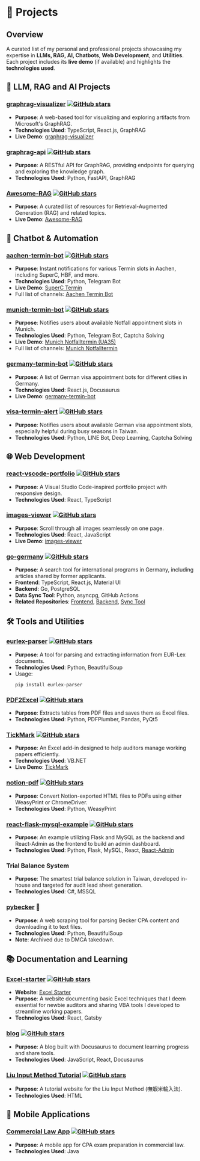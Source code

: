# 🧪 Projects

## Overview
A curated list of my personal and professional projects showcasing my expertise in **LLMs, RAG, AI, Chatbots**, **Web Development**, and **Utilities**. Each project includes its **live demo** (if available) and highlights the **technologies used**.

## 🦙 LLM, RAG and AI Projects
### [graphrag-visualizer](https://github.com/noworneverev/graphrag-visualizer) [![GitHub stars](https://img.shields.io/github/stars/noworneverev/graphrag-visualizer?style=social)](https://github.com/noworneverev/graphrag-visualizer/stargazers)
- **Purpose**: A web-based tool for visualizing and exploring artifacts from Microsoft's GraphRAG.
- **Technologies Used**: TypeScript, React.js, GraphRAG
- **Live Demo**: [graphrag-visualizer](https://noworneverev.github.io/graphrag-visualizer/)

### [graphrag-api](https://github.com/noworneverev/graphrag-api) [![GitHub stars](https://img.shields.io/github/stars/noworneverev/graphrag-api?style=social)](https://github.com/noworneverev/graphrag-api/stargazers)
- **Purpose**: A RESTful API for GraphRAG, providing endpoints for querying and exploring the knowledge graph.
- **Technologies Used**: Python, FastAPI, GraphRAG

### [Awesome-RAG](https://github.com/noworneverev/Awesome-RAG) [![GitHub stars](https://img.shields.io/github/stars/noworneverev/Awesome-RAG?style=social)](https://github.com/noworneverev/Awesome-RAG/stargazers)
- **Purpose**: A curated list of resources for Retrieval-Augmented Generation (RAG) and related topics.
- **Live Demo**: [Awesome-RAG](https://noworneverev.github.io/Awesome-RAG/)

## 💬 Chatbot & Automation
### [aachen-termin-bot](https://github.com/noworneverev/aachen-termin-bot) [![GitHub stars](https://img.shields.io/github/stars/noworneverev/aachen-termin-bot?style=social)](https://github.com/noworneverev/aachen-termin-bot/stargazers)
- **Purpose**: Instant notifications for various Termin slots in Aachen, including SuperC, HBF, and more.
- **Technologies Used**: Python, Telegram Bot
- **Live Demo**: [SuperC Termin](https://t.me/aachen_termin)
- Full list of channels: [Aachen Termin Bot](https://noworneverev.github.io/aachen-termin-bot/)

### [munich-termin-bot](https://github.com/noworneverev/munich-termin-bot) [![GitHub stars](https://img.shields.io/github/stars/noworneverev/munich-termin-bot?style=social)](https://github.com/noworneverev/munich-termin-bot/stargazers)
- **Purpose**: Notifies users about available Notfall appointment slots in Munich.
- **Technologies Used**: Python, Telegram Bot, Captcha Solving
- **Live Demo**: [Munich Notfalltermin (UA35)](https://t.me/munich_notfall_termin)
- Full list of channels: [Munich Notfalltermin](https://noworneverev.github.io/germany-termin-bot/munich)

### [germany-termin-bot](https://github.com/noworneverev/germany-termin-bot) [![GitHub stars](https://img.shields.io/github/stars/noworneverev/germany-termin-bot?style=social)](https://github.com/noworneverev/germany-termin-bot/stargazers)
- **Purpose**: A list of German visa appointment bots for different cities in Germany.
- **Technologies Used**: React.js, Docusaurus
- **Live Demo**: [germany-termin-bot](https://noworneverev.github.io/germany-termin-bot/)

### [visa-termin-alert](https://github.com/noworneverev/visa-termin-alert) [![GitHub stars](https://img.shields.io/github/stars/noworneverev/visa-termin-alert?style=social)](https://github.com/noworneverev/visa-termin-alert/stargazers)
- **Purpose**: Notifies users about available German visa appointment slots, especially helpful during busy seasons in Taiwan.
- **Technologies Used**: Python, LINE Bot, Deep Learning, Captcha Solving

## 🌐 Web Development
### [react-vscode-portfolio](https://github.com/noworneverev/react-vscode-portfolio) [![GitHub stars](https://img.shields.io/github/stars/noworneverev/react-vscode-portfolio?style=social)](https://github.com/noworneverev/react-vscode-portfolio/stargazers)
- **Purpose**: A Visual Studio Code-inspired portfolio project with responsive design.
- **Technologies Used**: React, TypeScript

### [images-viewer](https://github.com/noworneverev/images-viewer) [![GitHub stars](https://img.shields.io/github/stars/noworneverev/images-viewer?style=social)](https://github.com/noworneverev/images-viewer/stargazers)
- **Purpose**: Scroll through all images seamlessly on one page.
- **Technologies Used**: React, JavaScript
- **Live Demo**: [images-viewer](https://noworneverev.github.io/images-viewer/)


### [go-germany](https://github.com/noworneverev/go-germany) [![GitHub stars](https://img.shields.io/github/stars/noworneverev/go-germany?style=social)](https://github.com/noworneverev/go-germany/stargazers)
- **Purpose**: A search tool for international programs in Germany, including articles shared by former applicants.
- **Frontend**: TypeScript, React.js, Material UI
- **Backend**: Go, PostgreSQL
- **Data Sync Tool**: Python, asyncpg, GitHub Actions
- **Related Repositories**: [Frontend](https://github.com/noworneverev/go-germany), [Backend](https://github.com/noworneverev/go-germany-api), [Sync Tool](https://github.com/noworneverev/go-germany-sync)

## 🛠️ Tools and Utilities
### [eurlex-parser](https://github.com/noworneverev/eurlex-parser) [![GitHub stars](https://img.shields.io/github/stars/noworneverev/eurlex-parser?style=social)](https://github.com/noworneverev/eurlex-parser/stargazers)
- **Purpose**: A tool for parsing and extracting information from EUR-Lex documents.
- **Technologies Used**: Python, BeautifulSoup
- Usage:
  ```
  pip install eurlex-parser
  ```

### [PDF2Excel](https://github.com/noworneverev/PDF2Excel) [![GitHub stars](https://img.shields.io/github/stars/noworneverev/PDF2Excel?style=social)](https://github.com/noworneverev/PDF2Excel/stargazers)
- **Purpose**: Extracts tables from PDF files and saves them as Excel files.
- **Technologies Used**: Python, PDFPlumber, Pandas, PyQt5

### [TickMark](https://github.com/noworneverev/TickMark) [![GitHub stars](https://img.shields.io/github/stars/noworneverev/TickMark?style=social)](https://github.com/noworneverev/TickMark/stargazers)
- **Purpose**: An Excel add-in designed to help auditors manage working papers efficiently.
- **Technologies Used**: VB.NET
- **Live Demo**: [TickMark](https://noworneverev.github.io/tickmark_demo/)

### [notion-pdf](https://github.com/noworneverev/notion-pdf) [![GitHub stars](https://img.shields.io/github/stars/noworneverev/notion-pdf?style=social)](https://github.com/noworneverev/notion-pdf/stargazers)
- **Purpose**: Convert Notion-exported HTML files to PDFs using either WeasyPrint or ChromeDriver.
- **Technologies Used**: Python, WeasyPrint

### [react-flask-mysql-example](https://github.com/noworneverev/react-flask-mysql-example) [![GitHub stars](https://img.shields.io/github/stars/noworneverev/react-flask-mysql-example?style=social)](https://github.com/noworneverev/react-flask-mysql-example/stargazers)
- **Purpose**: An example utilizing Flask and MySQL as the backend and React-Admin as the frontend to build an admin dashboard.
- **Technologies Used**: Python, Flask, MySQL, React, [React-Admin](https://github.com/marmelab/react-admin)

### Trial Balance System
- **Purpose**: The smartest trial balance solution in Taiwan, developed in-house and targeted for audit lead sheet generation.
- **Technologies Used**: C#, MSSQL

### [pybecker](https://github.com/noworneverev/pybecker) 🔗
- **Purpose**: A web scraping tool for parsing Becker CPA content and downloading it to text files.
- **Technologies Used**: Python, BeautifulSoup
- **Note**: Archived due to DMCA takedown.

## 📚 Documentation and Learning
### [Excel-starter](https://github.com/noworneverev/Excel-Starter) [![GitHub stars](https://img.shields.io/github/stars/noworneverev/Excel-Starter?style=social)](https://github.com/noworneverev/Excel-Starter/stargazers)
- **Website**: [Excel Starter](https://excel-starter.netlify.app/)
- **Purpose**: A website documenting basic Excel techniques that I deem essential for newbie auditors and sharing VBA tools I developed to streamline working papers.
- **Technologies Used**: React, Gatsby

### [blog](https://github.com/noworneverev/blog) [![GitHub stars](https://img.shields.io/github/stars/noworneverev/blog?style=social)](https://github.com/noworneverev/blog/stargazers)
- **Purpose**: A blog built with Docusaurus to document learning progress and share tools.
- **Technologies Used**: JavaScript, React, Docusaurus

### [Liu Input Method Tutorial](https://noworneverev.github.io/learnliu/) [![GitHub stars](https://img.shields.io/github/stars/noworneverev/learnliu?style=social)](https://github.com/noworneverev/learnliu/stargazers)
- **Purpose**: A tutorial website for the Liu Input Method (嘸蝦米輸入法).
- **Technologies Used**: HTML

## 📱 Mobile Applications
### [Commercial Law App](https://github.com/noworneverev/CommercialLaw) [![GitHub stars](https://img.shields.io/github/stars/noworneverev/CommercialLaw?style=social)](https://github.com/noworneverev/CommercialLaw/stargazers)
- **Purpose**: A mobile app for CPA exam preparation in commercial law.
- **Technologies Used**: Java

